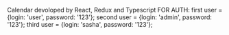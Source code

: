 Calendar devoloped by React, Redux and Typescript
FOR AUTH:
first user = {login: 'user', password: '123'};
second user = {login: 'admin', password: '123'};
third user = {login: 'sasha', password: '123'};
